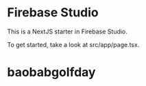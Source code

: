 # Firebase Studio

This is a NextJS starter in Firebase Studio.

To get started, take a look at src/app/page.tsx.
# baobabgolfday
